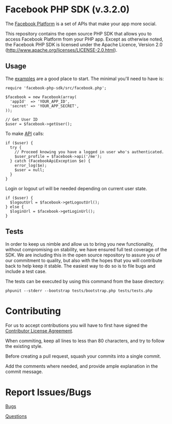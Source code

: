 Facebook PHP SDK (v.3.2.0)
==========================

The [Facebook Platform](http://developers.facebook.com/) is
a set of APIs that make your app more social.

This repository contains the open source PHP SDK that allows you to
access Facebook Platform from your PHP app. Except as otherwise noted,
the Facebook PHP SDK is licensed under the Apache Licence, Version 2.0
(http://www.apache.org/licenses/LICENSE-2.0.html).


Usage
-----

The [examples][examples] are a good place to start. The minimal you'll need to
have is:

    require 'facebook-php-sdk/src/facebook.php';

    $facebook = new Facebook(array(
      'appId'  => 'YOUR_APP_ID',
      'secret' => 'YOUR_APP_SECRET',
    ));

    // Get User ID
    $user = $facebook->getUser();

To make [API][API] calls:

    if ($user) {
      try {
        // Proceed knowing you have a logged in user who's authenticated.
        $user_profile = $facebook->api('/me');
      } catch (FacebookApiException $e) {
        error_log($e);
        $user = null;
      }
    }

Login or logout url will be needed depending on current user state.

    if ($user) {
      $logoutUrl = $facebook->getLogoutUrl();
    } else {
      $loginUrl = $facebook->getLoginUrl();
    }

[examples]: http://github.com/facebook/facebook-php-sdk/blob/master/examples/example.php
[API]: http://developers.facebook.com/docs/api


Tests
-----

In order to keep us nimble and allow us to bring you new functionality, without
compromising on stability, we have ensured full test coverage of the SDK.
We are including this in the open source repository to assure you of our
commitment to quality, but also with the hopes that you will contribute back to
help keep it stable. The easiest way to do so is to file bugs and include a
test case.

The tests can be executed by using this command from the base directory:

    phpunit --stderr --bootstrap tests/bootstrap.php tests/tests.php


Contributing
===========
For us to accept contributions you will have to first have signed the
[Contributor License Agreement](https://developers.facebook.com/opensource/cla).

When commiting, keep all lines to less than 80 characters, and try to
follow the existing style.

Before creating a pull request, squash your commits into a single commit.

Add the comments where needed, and provide ample explanation in the
commit message.


Report Issues/Bugs
===============
[Bugs](https://developers.facebook.com/bugs)

[Questions](http://facebook.stackoverflow.com)
